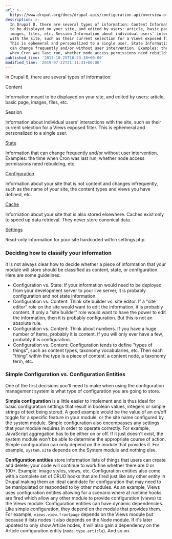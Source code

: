 ```yaml
---
url: >-
  https://www.drupal.org/docs/drupal-apis/configuration-api/overview-of-configuration-vs-other-types-of-information
description: >-
  In Drupal 8, there are several types of information: Content Information meant
  to be displayed on your site, and edited by users: article, basic page,
  images, files, etc. Session Information about individual users' interactions
  with the site, such as their current selection for a Views exposed filter.
  This is ephemeral and personalized to a single user. State Information that
  can change frequently and/or without user intervention. Examples: the time
  when Cron was last run, whether node access permissions need rebuilding, etc.
published_time: '2013-10-25T16:23:10+00:00'
modified_time: '2019-07-22T21:11:31+00:00'
---
```

In Drupal 8, there are several types of information:

Content

Information meant to be displayed on your site, and edited by users: article, basic page, images, files, etc.

Session

Information about individual users' interactions with the site, such as their current selection for a Views exposed filter. This is ephemeral and personalized to a single user.

[State](https://www.drupal.org/docs/8/api/state-api)

Information that can change frequently and/or without user intervention. Examples: the time when Cron was last run, whether node access permissions need rebuilding, etc.

[Configuration](https://www.drupal.org/docs/8/api/configuration-api)

Information about your site that is not content and changes infrequently, such as the name of your site, the content types and views you have defined, etc.

[Cache](/developing/api/8/cache)

Information about your site that is also stored elsewhere. Caches exist only to speed up data retrieval. They never store canonical data.

[Settings](https://api.drupal.org/api/drupal/core%21lib%21Drupal%21Core%21Site%21Settings.php/function/Settings%3A%3Aget/)

Read-only information for your site hardcoded within settings.php.

### Deciding how to classify your information

It is not always clear how to decide whether a piece of information that your module will store should be classified as content, state, or configuration. Here are some guidelines:

* Configuration vs. State: If your information would need to be deployed from your development server to your live server, it is probably configuration and not state information.
* Configuration vs. Content: Think site builder vs. site editor. If a "site editor" role on the site would want to edit the information, it is probably content. If only a "site builder" role would want to have the power to edit the information, then it is probably configuration. But this is not an absolute rule.
* Configuration vs. Content: Think about numbers. If you have a huge number of items, probably it is content. If you will only ever have a few, probably it is configuration.
* Configuration vs. Content: Configuration tends to define "types of things", such as content types, taxonomy vocabularies, etc. Then each "thing" within the type is a piece of content: a content node, a taxonomy term, etc.

### Simple Configuration vs. Configuration Entities

One of the first decisions you'll need to make when using the configuration management system is what type of configuration you are going to store.

**Simple configuration** is a little easier to implement and is thus ideal for basic configuration settings that result in boolean values, integers or simple strings of text being stored. A good example would be the value of an on/off toggle for a specific feature in your module, or the site name configured by the system module. Simple configuration also encompasses any settings that your module requires in order to operate correctly. For example, JavaScript aggregation has to be either on or off. If it just doesn't exist, the system module won't be able to determine the appropriate course of action. Simple configuration can only depend on the module that provides it. For example, `system.site` depends on the System module and nothing else.

**Configuration entities** store information lists of things that users can create and delete; your code will continue to work fine whether there are 0 or 100+. Example: image styles, views, etc. Configuration entities also come with a complete set of CRUD hooks that are fired just like any other entity in Drupal making them an ideal candidate for configuration that may need to be manipulated or responded to by other modules. As an example, Views uses configuration entities allowing for a scenario where at runtime hooks are fired which allow any other module to provide configuration (views) to the Views module. Configuration entities can have dynamic dependencies. Like simple configuration, they depend on the module that provides them. For example, `views.view.frontpage` depends on the Views module but because it lists nodes it also depends on the Node module. If it's later updated to only show Article nodes, it will also gain a dependency on the Article configuration entity (`node.type.article`). And so on.